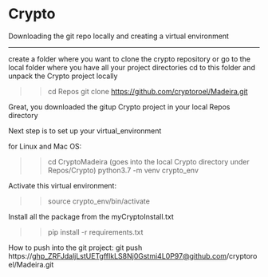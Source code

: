 # Crypto

Downloading the git repo locally and creating a virtual environment
*******************************************************************
create a folder where you want to clone the crypto repository or go 
to the local folder where you have all your project directories
cd to this folder and unpack the Crypto project locally
>> cd Repos
>> git clone https://github.com/cryptoroel/Madeira.git

Great, you downloaded the gitup Crypto project in your local Repos directory

Next step is to set up your virtual_environment

for Linux and Mac OS:
>> cd CryptoMadeira  (goes into the local Crypto directory under Repos/Crypto)
>> python3.7 -m venv crypto_env 

Activate this virtual environment:
>> source crypto_env/bin/activate

Install all the package from the myCryptoInstall.txt
>> pip install -r requirements.txt

How to push into the git project:
git push https://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@github.com/cryptoroel/Madeira.git
